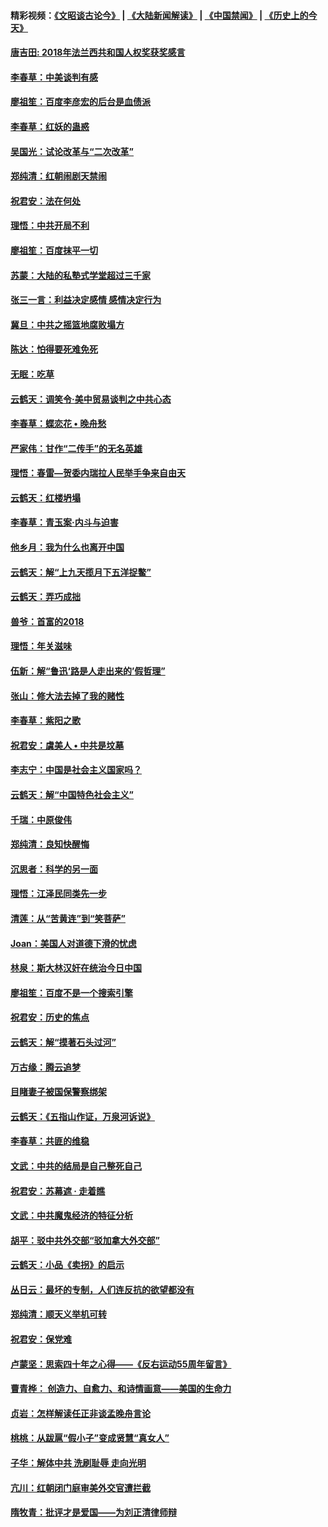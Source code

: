 #### 精彩视频：[《文昭谈古论今》](https://github.com/gfw-breaker/wenzhao) | [《大陆新闻解读》](https://github.com/gfw-breaker/ntdtv-comedy) | [《中国禁闻》](https://github.com/gfw-breaker/ntdtv-news) | [《历史上的今天》](https://github.com/gfw-breaker/today-in-history) 

#### [唐吉田: 2018年法兰西共和国人权奖获奖感言](../pages/nsc993/n11021537.md?t=02031516) 

#### [李春草：中美谈判有感](../pages/nsc993/n11019776.md?t=02031516) 

#### [廖祖笙：百度李彦宏的后台是血债派](../pages/nsc993/n11019767.md?t=02031516) 

#### [李春草：红妖的蛊惑](../pages/nsc993/n11017095.md?t=02031516) 

#### [吴国光：试论改革与“二次改革”](../pages/nsc993/n11017055.md?t=02031516) 

#### [郑纯清：红朝闹剧天禁闹](../pages/nsc993/n11017030.md?t=02031516) 

#### [祝君安：法在何处](../pages/nsc993/n11017021.md?t=02031516) 

#### [理悟：中共开局不利](../pages/nsc993/n11016938.md?t=02031516) 

#### [廖祖笙：百度抹平一切](../pages/nsc993/n11014925.md?t=02031516) 

#### [苏蒙：大陆的私塾式学堂超过三千家](../pages/nsc993/n11014334.md?t=02031516) 

#### [张三一言：利益决定感情 感情决定行为](../pages/nsc993/n11012463.md?t=02031516) 

#### [冀旦：中共之摇篮地腐败塌方](../pages/nsc993/n11009533.md?t=02031516) 

#### [陈达：怕得要死难免死](../pages/nsc993/n11009520.md?t=02031516) 

#### [无眠：吃草](../pages/nsc993/n11007940.md?t=02031516) 

#### [云鹤天：调笑令‧美中贸易谈判之中共心态](../pages/nsc993/n11007670.md?t=02031516) 

#### [李春草：蝶恋花  •  晚舟愁](../pages/nsc993/n11006605.md?t=02031516) 

#### [严家伟：甘作“二传手”的无名英雄](../pages/nsc993/n11005340.md?t=02031516) 

#### [理悟：春雷—贺委内瑞拉人民举手争来自由天](../pages/nsc993/n11005334.md?t=02031516) 

#### [云鹤天：红楼坍塌](../pages/nsc993/n11005318.md?t=02031516) 

#### [李春草：青玉案·内斗与迫害](../pages/nsc993/n11005306.md?t=02031516) 

#### [他乡月：我为什么也离开中国](../pages/nsc993/n11003553.md?t=02031516) 

#### [云鹤天：解“上九天揽月下五洋捉鳖”](../pages/nsc993/n11000750.md?t=02031516) 

#### [云鹤天：弄巧成拙](../pages/nsc993/n11000722.md?t=02031516) 

#### [兽爷：首富的2018](../pages/nsc993/n11000693.md?t=02031516) 

#### [理悟：年关滋味](../pages/nsc993/n10998847.md?t=02031516) 

#### [伍新：解“鲁迅‘路是人走出来的’假哲理”](../pages/nsc993/n10998777.md?t=02031516) 

#### [张山：修大法去掉了我的赌性](../pages/nsc993/n10997702.md?t=02031516) 

#### [李春草：紫阳之歌](../pages/nsc993/n10997679.md?t=02031516) 

#### [祝君安：虞美人 • 中共是坟墓](../pages/nsc993/n10996090.md?t=02031516) 

#### [李志宁：中国是社会主义国家吗？](../pages/nsc993/n10996097.md?t=02031516) 

#### [云鹤天：解“中国特色社会主义”](../pages/nsc993/n10996043.md?t=02031516) 

#### [千瑞：中原俊伟](../pages/nsc993/n10995401.md?t=02031516) 

#### [郑纯清：良知快醒悔](../pages/nsc993/n10995385.md?t=02031516) 

#### [沉思者：科学的另一面](../pages/nsc993/n10996074.md?t=02031516) 

#### [理悟：江泽民同类先一步](../pages/nsc993/n10995378.md?t=02031516) 

#### [清莲：从“苦黄连”到“笑菩萨”](../pages/nsc993/n10995466.md?t=02031516) 

#### [Joan：美国人对道德下滑的忧虑](../pages/nsc993/n10995424.md?t=02031516) 

#### [林泉：斯大林汉奸在统治今日中国](../pages/nsc993/n10995210.md?t=02031516) 

#### [廖祖笙：百度不是一个搜索引擎](../pages/nsc993/n10994961.md?t=02031516) 

#### [祝君安：历史的焦点](../pages/nsc993/n10994925.md?t=02031516) 

#### [云鹤天：解“摸著石头过河”](../pages/nsc993/n10993325.md?t=02031516) 

#### [万古缘：腾云追梦](../pages/nsc993/n10993120.md?t=02031516) 

#### [目睹妻子被国保警察绑架](../pages/nsc993/n10991525.md?t=02031516) 

#### [云鹤天：《五指山作证，万泉河诉说》](../pages/nsc993/n10991603.md?t=02031516) 

#### [李春草：共匪的维稳](../pages/nsc993/n10991348.md?t=02031516) 

#### [文武：中共的结局是自己整死自己](../pages/nsc993/n10989899.md?t=02031516) 

#### [祝君安：苏幕遮 · 走着瞧](../pages/nsc993/n10988901.md?t=02031516) 

#### [文武：中共魔鬼经济的特征分析](../pages/nsc993/n10987387.md?t=02031516) 

#### [胡平：驳中共外交部“驳加拿大外交部”](../pages/nsc993/n10987378.md?t=02031516) 

#### [云鹤天：小品《卖拐》的启示](../pages/nsc993/n10984392.md?t=02031516) 

#### [丛日云：最坏的专制，人们连反抗的欲望都没有](../pages/nsc993/n10984377.md?t=02031516) 

#### [郑纯清：顺天义举机可转](../pages/nsc993/n10984369.md?t=02031516) 

#### [祝君安：保党难](../pages/nsc993/n10984362.md?t=02031516) 

#### [卢蒙坚：思索四十年之心得——《反右运动55周年留言》](../pages/nsc993/n10984355.md?t=02031516) 

#### [曹青桦： 创造力、自愈力、和诗情画意——美国的生命力](../pages/nsc993/n10984216.md?t=02031516) 

#### [贞岩：怎样解读任正非谈孟晚舟言论](../pages/nsc993/n10984650.md?t=02031516) 

#### [桃桃：从跋扈“假小子”变成贤慧“真女人”](../pages/nsc993/n10984416.md?t=02031516) 

#### [子华：解体中共 洗刷耻辱 走向光明](../pages/nsc993/n10984019.md?t=02031516) 

#### [亢川：红朝闭门庭审美外交官遭拦截](../pages/nsc993/n10984050.md?t=02031516) 

#### [隋牧青：批评才是爱国——为刘正清律师辩](../pages/nsc993/n10983057.md?t=02031516) 


